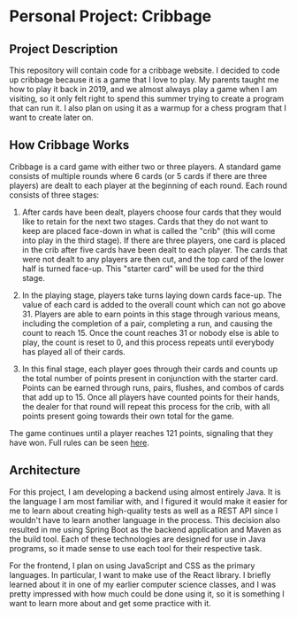 # Personal Project: Cribbage

## Project Description
This repository will contain code for a cribbage website. I decided to code up 
cribbage because it is a game that I love to play. My parents taught me how to 
play it back in 2019, and we almost always play a game when I am visiting, so 
it only felt right to spend this summer trying to create a program that can run
it. I also plan on using it as a warmup for a chess program that I want to 
create later on.

## How Cribbage Works
Cribbage is a card game with either two or three players. A standard game 
consists of multiple rounds where 6 cards (or 5 cards if there are three 
players) are dealt to each player at the beginning of each round. Each round 
consists of three stages:

1. After cards have been dealt, players choose four cards that they would like
to retain for the next two stages. Cards that they do not want to keep are 
placed face-down in what is called the "crib" (this will come into play in the 
third stage). If there are three players, one card is placed in the crib after 
five cards have been dealt to each player. The cards that were not dealt to any
players are then cut, and the top card of the lower half is turned face-up. 
This "starter card" will be used for the third stage.

2. In the playing stage, players take turns laying down cards face-up. The 
value of each card is added to the overall count which can not go above 31. 
Players are able to earn points in this stage through various means, including 
the completion of a pair, completing a run, and causing the count to reach 15. 
Once the count reaches 31 or nobody else is able to play, the count is reset to 
0, and this process repeats until everybody has played all of their cards.

3. In this final stage, each player goes through their cards and counts up the 
total number of points present in conjunction with the starter card. Points can 
be earned through runs, pairs, flushes, and combos of cards that add up to 15. 
Once all players have counted points for their hands, the dealer for that round 
will repeat this process for the crib, with all points present going towards 
their own total for the game.

The game continues until a player reaches 121 points, signaling that they have
won. Full rules can be seen [here](https://en.wikipedia.org/wiki/Cribbage).

## Architecture
For this project, I am developing a backend using almost entirely Java. It is 
the language I am most familiar with, and I figured it would make it easier 
for me to learn about creating high-quality tests as well as a REST API since 
I wouldn't have to learn another language in the process. This decision also 
resulted in me using Spring Boot as the backend application and Maven as the 
build tool. Each of these technologies are designed for use in Java programs, 
so it made sense to use each tool for their respective task.

For the frontend, I plan on using JavaScript and CSS as the primary languages.
In particular, I want to make use of the React library. I briefly learned about
it in one of my earlier computer science classes, and I was pretty impressed 
with how much could be done using it, so it is something I want to learn more 
about and get some practice with it.